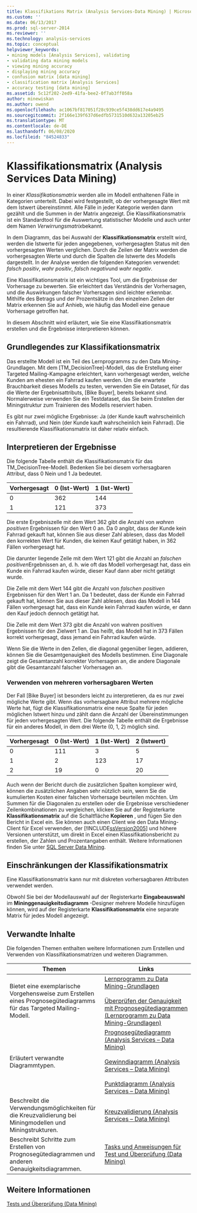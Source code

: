 ```yaml
---
title: Klassifikations Matrix (Analysis Services-Data Mining) | Microsoft-Dokumentation
ms.custom: ''
ms.date: 06/13/2017
ms.prod: sql-server-2014
ms.reviewer: ''
ms.technology: analysis-services
ms.topic: conceptual
helpviewer_keywords:
- mining models [Analysis Services], validating
- validating data mining models
- viewing mining accuracy
- displaying mining accuracy
- confusion matrix [data mining]
- classification matrix [Analysis Services]
- accuracy testing [data mining]
ms.assetid: 5c12f202-2ed9-41fa-bee2-0f7ab3ff058a
author: minewiskan
ms.author: owend
ms.openlocfilehash: ac1067bf817051f28c939ce5f438dd617e4a9495
ms.sourcegitcommit: 2f166e139f637d6edfb5731510d632a13205eb25
ms.translationtype: MT
ms.contentlocale: de-DE
ms.lasthandoff: 06/08/2020
ms.locfileid: "84524833"
---
```

# <a name="classification-matrix-analysis-services---data-mining"></a>Klassifikationsmatrix (Analysis Services   Data Mining)
  In einer *Klassifikationsmatrix* werden alle im Modell enthaltenen Fälle in Kategorien unterteilt. Dabei wird festgestellt, ob der vorhergesagte Wert mit dem Istwert übereinstimmt. Alle Fälle in jeder Kategorie werden dann gezählt und die Summen in der Matrix angezeigt. Die Klassifikationsmatrix ist ein Standardtool für die Auswertung statistischer Modelle und auch unter dem Namen *Verwirrungsmatrix*bekannt.  
  
 In dem Diagramm, das bei Auswahl der **Klassifikationsmatrix** erstellt wird, werden die Istwerte für jeden angegebenen, vorhergesagten Status mit den vorhergesagten Werten verglichen. Durch die Zeilen der Matrix werden die vorhergesagten Werte und durch die Spalten die Istwerte des Modells dargestellt. In der Analyse werden die folgenden Kategorien verwendet: *falsch positiv*, *wahr positiv*, *falsch negativ*und *wahr negativ*.  
  
 Eine Klassifikationsmatrix ist ein wichtiges Tool, um die Ergebnisse der Vorhersage zu bewerten. Sie erleichtert das Verständnis der Vorhersagen, und die Auswirkungen falscher Vorhersagen sind leichter erkennbar. Mithilfe des Betrags und der Prozentsätze in den einzelnen Zellen der Matrix erkennen Sie auf Anhieb, wie häufig das Modell eine genaue Vorhersage getroffen hat.  
  
 In diesem Abschnitt wird erläutert, wie Sie eine Klassifikationsmatrix erstellen und die Ergebnisse interpretieren können.  
  
## <a name="understanding-the-classification-matrix"></a>Grundlegendes zur Klassifikationsmatrix  
 Das erstellte Modell ist ein Teil des Lernprogramms zu den Data Mining-Grundlagen. Mit dem [TM_DecisionTree]-Modell, das die Erstellung einer Targeted Mailing-Kampagne erleichtert, kann vorhergesagt werden, welche Kunden am ehesten ein Fahrrad kaufen werden. Um die erwartete Brauchbarkeit dieses Modells zu testen, verwenden Sie ein Dataset, für das die Werte der Ergebnisattributs, [Bike Buyer], bereits bekannt sind. Normalerweise verwenden Sie ein Testdataset, das Sie beim Erstellen der Miningstruktur zum Trainieren des Modells reserviert haben.  
  
 Es gibt nur zwei mögliche Ergebnisse: Ja (der Kunde kauft wahrscheinlich ein Fahrrad), und Nein (der Kunde kauft wahrscheinlich kein Fahrrad). Die resultierende Klassifikationsmatrix ist daher relativ einfach.  
  
## <a name="interpreting-the-results"></a>Interpretieren der Ergebnisse  
 Die folgende Tabelle enthält die Klassifikationsmatrix für das TM_DecisionTree-Modell. Bedenken Sie bei diesem vorhersagbaren Attribut, dass 0 Nein und 1 Ja bedeutet.  
  
|Vorhergesagt|0 (Ist-Wert)|1 (Ist-Wert)|  
|---------------|------------------|------------------|  
|0|362|144|  
|1|121|373|  
  
 Die erste Ergebniszelle mit dem Wert 362 gibt die Anzahl von *wahren positiven* Ergebnissen für den Wert 0 an. Da 0 angibt, dass der Kunde kein Fahrrad gekauft hat, können Sie aus dieser Zahl ablesen, dass das Modell den korrekten Wert für Kunden, die keinen Kauf getätigt haben, in 362 Fällen vorhergesagt hat.  
  
 Die darunter liegende Zelle mit dem Wert 121 gibt die Anzahl an *falschen positiven*Ergebnissen an, d. h. wie oft das Modell vorhergesagt hat, dass ein Kunde ein Fahrrad kaufen würde, dieser Kauf dann aber nicht getätigt wurde.  
  
 Die Zelle mit dem Wert 144 gibt die Anzahl von *falschen positiven* Ergebnissen für den Wert 1 an. Da 1 bedeutet, dass der Kunde ein Fahrrad gekauft hat, können Sie aus dieser Zahl ablesen, dass das Modell in 144 Fällen vorhergesagt hat, dass ein Kunde kein Fahrrad kaufen würde, er dann den Kauf jedoch dennoch getätigt hat.  
  
 Die Zelle mit dem Wert 373 gibt die Anzahl von wahren positiven Ergebnissen für den Zielwert 1 an. Das heißt, das Modell hat in 373 Fällen korrekt vorhergesagt, dass jemand ein Fahrrad kaufen würde.  
  
 Wenn Sie die Werte in den Zellen, die diagonal gegenüber liegen, addieren, können Sie die Gesamtgenauigkeit des Modells bestimmen. Eine Diagonale zeigt die Gesamtanzahl korrekter Vorhersagen an, die andere Diagonale gibt die Gesamtanzahl falscher Vorhersagen an.  
  
### <a name="using-multiple-predictable-values"></a>Verwenden von mehreren vorhersagbaren Werten  
 Der Fall [Bike Buyer] ist besonders leicht zu interpretieren, da es nur zwei mögliche Werte gibt. Wenn das vorhersagbare Attribut mehrere mögliche Werte hat, fügt die Klassifikationsmatrix eine neue Spalte für jeden möglichen Istwert hinzu und zählt dann die Anzahl der Übereinstimmungen für jeden vorhergesagten Wert. Die folgende Tabelle enthält die Ergebnisse für ein anderes Modell, in dem drei Werte (0, 1, 2) möglich sind.  
  
|Vorhergesagt|0 (Ist-Wert)|1 (Ist-Wert)|2 (Istwert)|  
|---------------|------------------|------------------|------------------|  
|0|111|3|5|  
|1|2|123|17|  
|2|19|0|20|  
  
 Auch wenn der Bericht durch die zusätzlichen Spalten komplexer wird, können die zusätzlichen Angaben sehr nützlich sein, wenn Sie die kumulierten Kosten einer falschen Vorhersage beurteilen möchten. Um Summen für die Diagonalen zu erstellen oder die Ergebnisse verschiedener Zeilenkombinationen zu vergleichen, klicken Sie auf der Registerkarte **Klassifikationsmatrix** auf die Schaltfläche **Kopieren** , und fügen Sie den Bericht in Excel ein. Sie können auch einen Client wie den Data Mining-Client für Excel verwenden, der [!INCLUDE[ssVersion2005](../../includes/ssversion2005-md.md)] und höhere Versionen unterstützt, um direkt in Excel einen Klassifikationsbericht zu erstellen, der Zahlen und Prozentangaben enthält. Weitere Informationen finden Sie unter [SQL Server Data Mining](https://go.microsoft.com/fwlink/?LinkID=77733).  
  
## <a name="restrictions-on-the-classification-matrix"></a>Einschränkungen der Klassifikationsmatrix  
 Eine Klassifikationsmatrix kann nur mit diskreten vorhersagbaren Attributen verwendet werden.  
  
 Obwohl Sie bei der Modellauswahl auf der Registerkarte **Eingabeauswahl** im **Mininggenauigkeitsdiagramm** -Designer mehrere Modelle hinzufügen können, wird auf der Registerkarte **Klassifikationsmatrix** eine separate Matrix für jedes Modell angezeigt.  
  
## <a name="related-content"></a>Verwandte Inhalte  
 Die folgenden Themen enthalten weitere Informationen zum Erstellen und Verwenden von Klassifikationsmatrizen und weiteren Diagrammen.  
  
|Themen|Links|  
|------------|-----------|  
|Bietet eine exemplarische Vorgehensweise zum Erstellen eines Prognosegütediagramms für das Targeted Mailing-Modell.|[Lernprogramm zu Data Mining-Grundlagen](../../tutorials/basic-data-mining-tutorial.md)<br /><br /> [Überprüfen der Genauigkeit mit Prognosegütediagrammen &#40;Lernprogramm zu Data Mining-Grundlagen&#41;](../../tutorials/testing-accuracy-with-lift-charts-basic-data-mining-tutorial.md)|  
|Erläutert verwandte Diagrammtypen.|[Prognosegütediagramm &#40;Analysis Services – Data Mining&#41;](lift-chart-analysis-services-data-mining.md)<br /><br /> [Gewinndiagramm &#40;Analysis Services – Data Mining&#41;](profit-chart-analysis-services-data-mining.md)<br /><br /> [Punktdiagramm &#40;Analysis Services – Data Mining&#41;](scatter-plot-analysis-services-data-mining.md)|  
|Beschreibt die Verwendungsmöglichkeiten für die Kreuzvalidierung bei Miningmodellen und Miningstrukturen.|[Kreuzvalidierung &#40;Analysis Services – Data Mining&#41;](cross-validation-analysis-services-data-mining.md)|  
|Beschreibt Schritte zum Erstellen von Prognosegütediagrammen und anderen Genauigkeitsdiagrammen.|[Tasks und Anweisungen für Test und Überprüfung &#40;Data Mining&#41;](testing-and-validation-tasks-and-how-tos-data-mining.md)|  
  
## <a name="see-also"></a>Weitere Informationen  
 [Tests und Überprüfung &#40;Data Mining&#41;](testing-and-validation-data-mining.md)  
  
  
